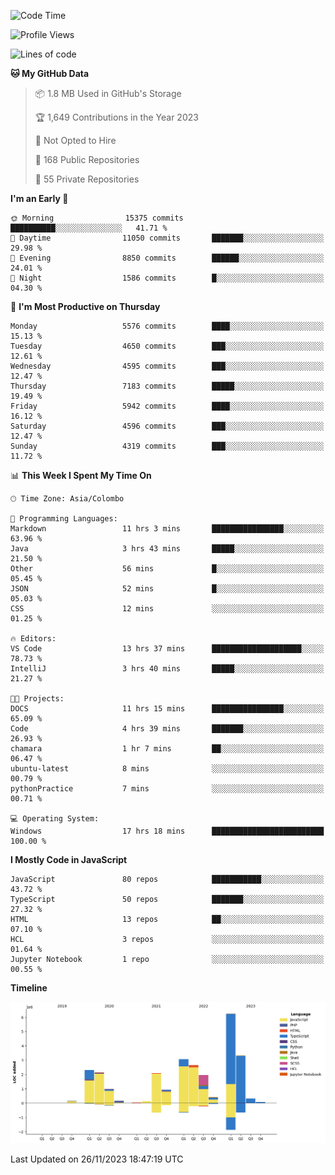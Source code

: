 
<!--START_SECTION:waka-->
![Code Time](http://img.shields.io/badge/Code%20Time-1%2C437%20hrs%2057%20mins-blue)

![Profile Views](http://img.shields.io/badge/Profile%20Views-0-blue)

![Lines of code](https://img.shields.io/badge/From%20Hello%20World%20I%27ve%20Written-26.9%20million%20lines%20of%20code-blue)

**🐱 My GitHub Data** 

> 📦 1.8 MB Used in GitHub's Storage 
 > 
> 🏆 1,649 Contributions in the Year 2023
 > 
> 🚫 Not Opted to Hire
 > 
> 📜 168 Public Repositories 
 > 
> 🔑 55 Private Repositories 
 > 
**I'm an Early 🐤** 

```text
🌞 Morning                15375 commits       ██████████░░░░░░░░░░░░░░░   41.71 % 
🌆 Daytime                11050 commits       ███████░░░░░░░░░░░░░░░░░░   29.98 % 
🌃 Evening                8850 commits        ██████░░░░░░░░░░░░░░░░░░░   24.01 % 
🌙 Night                  1586 commits        █░░░░░░░░░░░░░░░░░░░░░░░░   04.30 % 
```
📅 **I'm Most Productive on Thursday** 

```text
Monday                   5576 commits        ████░░░░░░░░░░░░░░░░░░░░░   15.13 % 
Tuesday                  4650 commits        ███░░░░░░░░░░░░░░░░░░░░░░   12.61 % 
Wednesday                4595 commits        ███░░░░░░░░░░░░░░░░░░░░░░   12.47 % 
Thursday                 7183 commits        █████░░░░░░░░░░░░░░░░░░░░   19.49 % 
Friday                   5942 commits        ████░░░░░░░░░░░░░░░░░░░░░   16.12 % 
Saturday                 4596 commits        ███░░░░░░░░░░░░░░░░░░░░░░   12.47 % 
Sunday                   4319 commits        ███░░░░░░░░░░░░░░░░░░░░░░   11.72 % 
```


📊 **This Week I Spent My Time On** 

```text
🕑︎ Time Zone: Asia/Colombo

💬 Programming Languages: 
Markdown                 11 hrs 3 mins       ████████████████░░░░░░░░░   63.96 % 
Java                     3 hrs 43 mins       █████░░░░░░░░░░░░░░░░░░░░   21.50 % 
Other                    56 mins             █░░░░░░░░░░░░░░░░░░░░░░░░   05.45 % 
JSON                     52 mins             █░░░░░░░░░░░░░░░░░░░░░░░░   05.03 % 
CSS                      12 mins             ░░░░░░░░░░░░░░░░░░░░░░░░░   01.25 % 

🔥 Editors: 
VS Code                  13 hrs 37 mins      ████████████████████░░░░░   78.73 % 
IntelliJ                 3 hrs 40 mins       █████░░░░░░░░░░░░░░░░░░░░   21.27 % 

🐱‍💻 Projects: 
DOCS                     11 hrs 15 mins      ████████████████░░░░░░░░░   65.09 % 
Code                     4 hrs 39 mins       ███████░░░░░░░░░░░░░░░░░░   26.93 % 
chamara                  1 hr 7 mins         ██░░░░░░░░░░░░░░░░░░░░░░░   06.47 % 
ubuntu-latest            8 mins              ░░░░░░░░░░░░░░░░░░░░░░░░░   00.79 % 
pythonPractice           7 mins              ░░░░░░░░░░░░░░░░░░░░░░░░░   00.71 % 

💻 Operating System: 
Windows                  17 hrs 18 mins      █████████████████████████   100.00 % 
```

**I Mostly Code in JavaScript** 

```text
JavaScript               80 repos            ███████████░░░░░░░░░░░░░░   43.72 % 
TypeScript               50 repos            ███████░░░░░░░░░░░░░░░░░░   27.32 % 
HTML                     13 repos            ██░░░░░░░░░░░░░░░░░░░░░░░   07.10 % 
HCL                      3 repos             ░░░░░░░░░░░░░░░░░░░░░░░░░   01.64 % 
Jupyter Notebook         1 repo              ░░░░░░░░░░░░░░░░░░░░░░░░░   00.55 % 
```



**Timeline**

![Lines of Code chart](https://raw.githubusercontent.com/ccweerasinghe1994/ccweerasinghe1994/master/assets/bar_graph.png)


 Last Updated on 26/11/2023 18:47:19 UTC
<!--END_SECTION:waka-->
